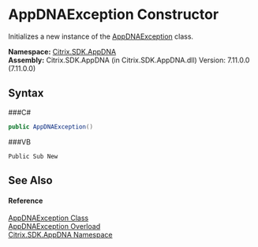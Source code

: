 # AppDNAException Constructor 
 

Initializes a new instance of the <a href="T_Citrix_SDK_AppDNA_AppDNAException">AppDNAException</a> class.

**Namespace:**&nbsp;<a href="N_Citrix_SDK_AppDNA">Citrix.SDK.AppDNA</a><br />**Assembly:**&nbsp;Citrix.SDK.AppDNA (in Citrix.SDK.AppDNA.dll) Version: 7.11.0.0 (7.11.0.0)

## Syntax

###C#
```csharp
public AppDNAException()
```

###VB
```vbnet
Public Sub New
```


## See Also


#### Reference
<a href="T_Citrix_SDK_AppDNA_AppDNAException">AppDNAException Class</a><br /><a href="Overload_Citrix_SDK_AppDNA_AppDNAException__ctor">AppDNAException Overload</a><br /><a href="N_Citrix_SDK_AppDNA">Citrix.SDK.AppDNA Namespace</a><br />
